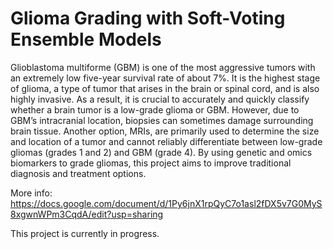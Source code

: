 # Glioma Grading with Soft-Voting Ensemble Models

Glioblastoma multiforme (GBM) is one of the most aggressive tumors with an extremely low five-year survival rate of about 7%. It is the highest stage of glioma, a type of tumor that arises in the brain or spinal cord, and is also highly invasive. As a result, it is crucial to accurately and quickly classify whether a brain tumor is a low-grade glioma or GBM. However, due to GBM’s intracranial location, biopsies can sometimes damage surrounding brain tissue. Another option, MRIs, are primarily used to determine the size and location of a tumor and cannot reliably differentiate between low-grade gliomas (grades 1 and 2) and GBM (grade 4). By using genetic and omics biomarkers to grade gliomas, this project aims to improve traditional diagnosis and treatment options.

More info: https://docs.google.com/document/d/1Py6jnX1rpQyC7o1asl2fDX5v7G0MyS8xgwnWPm3CqdA/edit?usp=sharing

This project is currently in progress.
